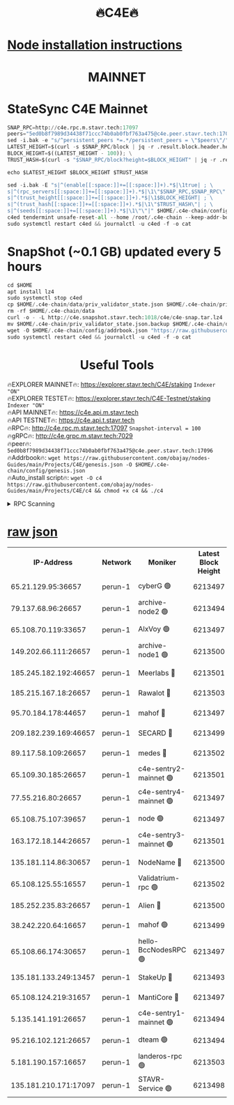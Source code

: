 <h1 align="center"> 🔥C4E🔥</h1>

[Node installation instructions](https://github.com/obajay/nodes-Guides/tree/main/Projects/C4E)
=

<h1 align="center"> MAINNET</h1>

# StateSync C4E Mainnet
```python
SNAP_RPC=http://c4e.rpc.m.stavr.tech:17097
peers="5ed0b8f7989d34438f71ccc74b0ab0fbf763a475@c4e.peer.stavr.tech:17096"
sed -i.bak -e "s/^persistent_peers *=.*/persistent_peers = \"$peers\"/" $HOME/.c4e-chain/config/config.toml
LATEST_HEIGHT=$(curl -s $SNAP_RPC/block | jq -r .result.block.header.height); \
BLOCK_HEIGHT=$((LATEST_HEIGHT - 100)); \
TRUST_HASH=$(curl -s "$SNAP_RPC/block?height=$BLOCK_HEIGHT" | jq -r .result.block_id.hash)

echo $LATEST_HEIGHT $BLOCK_HEIGHT $TRUST_HASH

sed -i.bak -E "s|^(enable[[:space:]]+=[[:space:]]+).*$|\1true| ; \
s|^(rpc_servers[[:space:]]+=[[:space:]]+).*$|\1\"$SNAP_RPC,$SNAP_RPC\"| ; \
s|^(trust_height[[:space:]]+=[[:space:]]+).*$|\1$BLOCK_HEIGHT| ; \
s|^(trust_hash[[:space:]]+=[[:space:]]+).*$|\1\"$TRUST_HASH\"| ; \
s|^(seeds[[:space:]]+=[[:space:]]+).*$|\1\"\"|" $HOME/.c4e-chain/config/config.toml
c4ed tendermint unsafe-reset-all --home /root/.c4e-chain --keep-addr-book
sudo systemctl restart c4ed && journalctl -u c4ed -f -o cat
```
# SnapShot (~0.1 GB) updated every 5 hours
```python
cd $HOME
apt install lz4
sudo systemctl stop c4ed
cp $HOME/.c4e-chain/data/priv_validator_state.json $HOME/.c4e-chain/priv_validator_state.json.backup
rm -rf $HOME/.c4e-chain/data
curl -o - -L http://c4e.snapshot.stavr.tech:1018/c4e/c4e-snap.tar.lz4 | lz4 -c -d - | tar -x -C $HOME/.c4e-chain --strip-components 2
mv $HOME/.c4e-chain/priv_validator_state.json.backup $HOME/.c4e-chain/data/priv_validator_state.json
wget -O $HOME/.c4e-chain/config/addrbook.json "https://raw.githubusercontent.com/obajay/nodes-Guides/main/Projects/C4E/addrbook.json"
sudo systemctl restart c4ed && journalctl -u c4ed -f -o cat
```
 <h1 align="center"> Useful Tools</h1>

🔥EXPLORER MAINNET🔥:  https://explorer.stavr.tech/C4E/staking            `Indexer "ON"` \
🔥EXPLORER TESTET🔥:   https://explorer.stavr.tech/C4E-Testnet/staking     `Indexer "ON"` \
🔥API MAINNET🔥:       https://c4e.api.m.stavr.tech \
🔥API TESTNET🔥:       https://c4e.api.t.stavr.tech \
🔥RPC🔥:               http://c4e.rpc.m.stavr.tech:17097                  `Snapshot-interval = 100` \
🔥gRPC🔥:              http://c4e.grpc.m.stavr.tech:7029 \
🔥peer🔥:              `5ed0b8f7989d34438f71ccc74b0ab0fbf763a475@c4e.peer.stavr.tech:17096` \
🔥Addrbook🔥:    ```wget https://raw.githubusercontent.com/obajay/nodes-Guides/main/Projects/C4E/genesis.json -O $HOME/.c4e-chain/config/genesis.json``` \
🔥Auto_install script🔥: ```wget -O c4 https://raw.githubusercontent.com/obajay/nodes-Guides/main/Projects/C4E/c4 && chmod +x c4 && ./c4```





<details>
<summary>RPC Scanning</summary>

<h2 align="center"> We scan nodes in real time every 4 hours. And we provide the final result of RPC endpoints.
We cannot influence the operation of these nodes in any way. </h2>


```python
If Voting Power is higher than 0 --> then the Node is a validator of the network and may be subject to attack and be a potential threat to the chain.
```
```python
We marked such validators with a red symbol
```

</details>

[raw json](https://rpc-check.c4e.stavr.tech/c4e/rpc-c4e-result.json)
=



<table><tr><th>IP-Address</th><th>Network</th><th>Moniker</th><th>Latest Block Height</th><th>Earliest Block Height</th><th>Catching Up</th><th>Tx Index</th><th>Voting Power</th><th>Scan Time</th></tr><tr><td>65.21.129.95:36657</td><td>perun-1</td><td>cyberG 🟢</td><td>6213497</td><td>0</td><td>False</td><td>on</td><td>0</td><td>2023-12-09T15:15:25.344038483UTC</td></tr><tr><td>79.137.68.96:26657</td><td>perun-1</td><td>archive-node2 🟢</td><td>6213494</td><td>1</td><td>False</td><td>on</td><td>0</td><td>2023-12-09T15:15:08.262061073UTC</td></tr><tr><td>65.108.70.119:33657</td><td>perun-1</td><td>AlxVoy 🟢</td><td>6213497</td><td>1</td><td>False</td><td>on</td><td>0</td><td>2023-12-09T15:15:24.528347855UTC</td></tr><tr><td>149.202.66.111:26657</td><td>perun-1</td><td>archive-node1 🟢</td><td>6213500</td><td>1</td><td>False</td><td>on</td><td>0</td><td>2023-12-09T15:15:41.503504866UTC</td></tr><tr><td>185.245.182.192:46657</td><td>perun-1</td><td>Meerlabs 🔴</td><td>6213501</td><td>1051501</td><td>False</td><td>on</td><td>493550</td><td>2023-12-09T15:15:47.170611906UTC</td></tr><tr><td>185.215.167.18:26657</td><td>perun-1</td><td>Rawalot 🔴</td><td>6213503</td><td>1090501</td><td>False</td><td>on</td><td>579034</td><td>2023-12-09T15:15:59.663460071UTC</td></tr><tr><td>95.70.184.178:44657</td><td>perun-1</td><td>mahof 🔴</td><td>6213497</td><td>2342001</td><td>False</td><td>off</td><td>1357006</td><td>2023-12-09T15:15:23.773706900UTC</td></tr><tr><td>209.182.239.169:46657</td><td>perun-1</td><td>SECARD 🔴</td><td>6213499</td><td>2616101</td><td>False</td><td>off</td><td>675729</td><td>2023-12-09T15:15:38.835798444UTC</td></tr><tr><td>89.117.58.109:26657</td><td>perun-1</td><td>medes 🔴</td><td>6213502</td><td>2826001</td><td>False</td><td>off</td><td>471345</td><td>2023-12-09T15:15:54.404571779UTC</td></tr><tr><td>65.109.30.185:26657</td><td>perun-1</td><td>c4e-sentry2-mainnet 🟢</td><td>6213501</td><td>5186001</td><td>False</td><td>on</td><td>0</td><td>2023-12-09T15:15:46.788146761UTC</td></tr><tr><td>77.55.216.80:26657</td><td>perun-1</td><td>c4e-sentry4-mainnet 🟢</td><td>6213497</td><td>5187001</td><td>False</td><td>on</td><td>0</td><td>2023-12-09T15:15:24.167064369UTC</td></tr><tr><td>65.108.75.107:39657</td><td>perun-1</td><td>node 🟢</td><td>6213497</td><td>5198801</td><td>False</td><td>on</td><td>0</td><td>2023-12-09T15:15:27.818375046UTC</td></tr><tr><td>163.172.18.144:26657</td><td>perun-1</td><td>c4e-sentry3-mainnet 🟢</td><td>6213501</td><td>5286001</td><td>False</td><td>on</td><td>0</td><td>2023-12-09T15:15:47.864491003UTC</td></tr><tr><td>135.181.114.86:30657</td><td>perun-1</td><td>NodeName 🔴</td><td>6213500</td><td>5508301</td><td>False</td><td>off</td><td>333717</td><td>2023-12-09T15:15:41.894801205UTC</td></tr><tr><td>65.108.125.55:16557</td><td>perun-1</td><td>Validatrium-rpc 🟢</td><td>6213502</td><td>5551301</td><td>False</td><td>on</td><td>0</td><td>2023-12-09T15:15:56.792529245UTC</td></tr><tr><td>185.252.235.83:26657</td><td>perun-1</td><td>Alien 🔴</td><td>6213500</td><td>5736001</td><td>False</td><td>on</td><td>380508</td><td>2023-12-09T15:15:42.220740585UTC</td></tr><tr><td>38.242.220.64:16657</td><td>perun-1</td><td>mahof 🟢</td><td>6213499</td><td>5980001</td><td>False</td><td>off</td><td>0</td><td>2023-12-09T15:15:39.149528476UTC</td></tr><tr><td>65.108.66.174:30657</td><td>perun-1</td><td>hello-BccNodesRPC 🟢</td><td>6213497</td><td>5985401</td><td>False</td><td>on</td><td>0</td><td>2023-12-09T15:15:24.937995288UTC</td></tr><tr><td>135.181.133.249:13457</td><td>perun-1</td><td>StakeUp 🔴</td><td>6213493</td><td>6015001</td><td>False</td><td>on</td><td>1357007</td><td>2023-12-09T15:15:01.441533000UTC</td></tr><tr><td>65.108.124.219:31657</td><td>perun-1</td><td>MantiCore 🔴</td><td>6213497</td><td>6113497</td><td>False</td><td>off</td><td>837559</td><td>2023-12-09T15:15:23.370381018UTC</td></tr><tr><td>5.135.141.191:26657</td><td>perun-1</td><td>c4e-sentry1-mainnet 🟢</td><td>6213494</td><td>6198001</td><td>False</td><td>on</td><td>0</td><td>2023-12-09T15:15:07.882215038UTC</td></tr><tr><td>95.216.102.121:26657</td><td>perun-1</td><td>dteam 🟢</td><td>6213494</td><td>6203001</td><td>False</td><td>on</td><td>0</td><td>2023-12-09T15:15:08.654510178UTC</td></tr><tr><td>5.181.190.157:16657</td><td>perun-1</td><td>landeros-rpc 🟢</td><td>6213503</td><td>6206101</td><td>False</td><td>on</td><td>0</td><td>2023-12-09T15:15:59.257312520UTC</td></tr><tr><td>135.181.210.171:17097</td><td>perun-1</td><td>STAVR-Service 🟢</td><td>6213498</td><td>6211901</td><td>False</td><td>on</td><td>0</td><td>2023-12-09T15:15:30.257849569UTC</td></tr></table>
